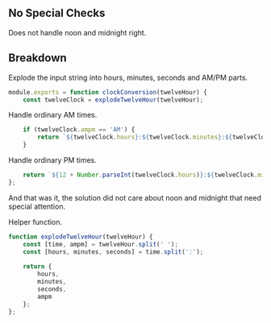 ## No Special Checks

Does not handle noon and midnight right.

## Breakdown

Explode the input string into hours, minutes, seconds and AM/PM parts.

~~~~js
module.exports = function clockConversion(twelveHour) {
    const twelveClock = explodeTwelveHour(twelveHour);
~~~~

Handle ordinary AM times.

~~~~js
    if (twelveClock.ampm == 'AM') {
        return `${twelveClock.hours}:${twelveClock.minutes}:${twelveClock.seconds}`;
    }
~~~~

Handle ordinary PM times.

~~~~js
    return `${12 + Number.parseInt(twelveClock.hours)}:${twelveClock.minutes}:${twelveClock.seconds}`;
};
~~~~

And that was it, the solution did not care about noon and midnight that need special attention.

Helper function.

~~~~js
function explodeTwelveHour(twelveHour) {
    const [time, ampm] = twelveHour.split(' ');
    const [hours, minutes, seconds] = time.split(':');
    
    return {
        hours,
        minutes,
        seconds,
        ampm
    };
};
~~~~

